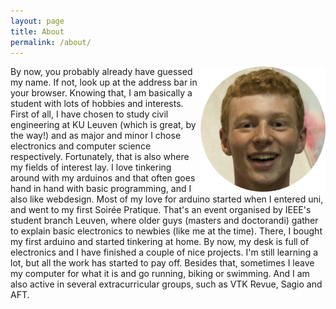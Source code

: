 ```yaml
---
layout: page
title: About
permalink: /about/
---
```


<img src="/assets/robbertRond.png" alt="Drawing" style="width: 200px; float:right"/>

By now, you probably already have guessed my name. If not, look up at the
address bar in your browser. Knowing that, I am basically a student with lots
of hobbies and interests. First of all, I have chosen to study civil engineering
at KU Leuven (which is great, by the way!) and as major and minor I chose
electronics and computer science respectively. Fortunately, that is also where my fields of
interest lay. I love tinkering around with my arduinos and that often goes hand
in hand with basic programming, and I also like webdesign. Most of my love for
arduino started when I entered uni, and went to my first Soirée Pratique. That's
an event organised by IEEE's student branch Leuven, where older guys (masters and
doctorandi) gather to explain basic electronics to newbies (like me at the time).
There, I bought my first arduino and started tinkering at home. By now, my desk
is full of electronics and I have finished a couple of nice projects. I'm still learning
a lot, but all the work has started to pay off. Besides that, sometimes I leave my computer for what it is and go running, biking or swimming. And I am also active in several extracurricular groups, such as VTK Revue, Sagio and AFT.
